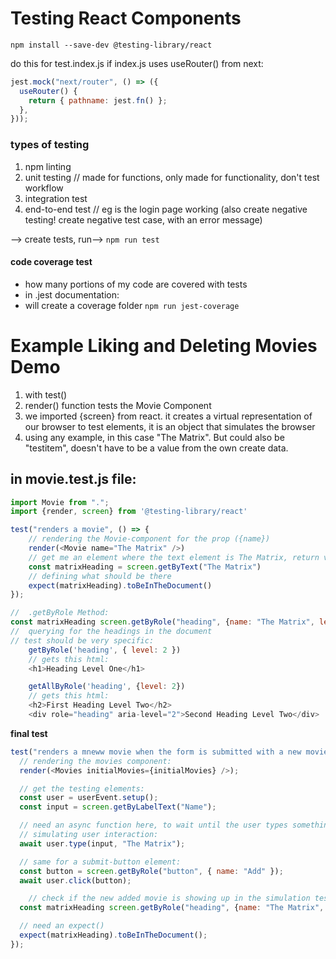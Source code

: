 # Testing React Components

`npm install --save-dev @testing-library/react`

do this for test.index.js if index.js uses useRouter() from next:

```js
jest.mock("next/router", () => ({
  useRouter() {
    return { pathname: jest.fn() };
  },
}));
```

### types of testing

1. npm linting
2. unit testing // made for functions, only made for functionality, don't test workflow
3. integration test
4. end-to-end test // eg is the login page working (also create negative testing! create negative test case, with an error message)

--> create tests, run--> `npm run test`

#### code coverage test

- how many portions of my code are covered with tests
- in .jest documentation:
- will create a coverage folder
  `npm run jest-coverage `

# Example Liking and Deleting Movies Demo

1. with test()
2. render() function tests the Movie Component
3. we imported {screen} from react. it creates a virtual representation of our browser to test elements, it is an object that simulates the browser
4. using any example, in this case "The Matrix". But could also be "testitem", doesn't have to be a value from the own create data.

## in movie.test.js file:

```js
import Movie from ".";
import {render, screen} from '@testing-library/react'

test("renders a movie", () => {
    // rendering the Movie-component for the prop ({name})
    render(<Movie name="The Matrix" />)
    // get me an element where the text element is The Matrix, return value is hmtl
    const matrixHeading = screen.getByText("The Matrix")
    // defining what should be there
    expect(matrixHeading).toBeInTheDocument()
});

//  .getByRole Method:
const matrixHeading screen.getByRole("heading", {name: "The Matrix", level: 2})
//  querying for the headings in the document
// test should be very specific:
    getByRole('heading', { level: 2 })
    // gets this html:
    <h1>Heading Level One</h1>

    getAllByRole('heading', {level: 2})
    // gets this html:
    <h2>First Heading Level Two</h2>
    <div role="heading" aria-level="2">Second Heading Level Two</div>
```

**final test**

```js
test("renders a mneww movie when the form is submitted with a new movie name", async () => {
  // rendering the movies component:
  render(<Movies initialMovies={initialMovies} />);

  // get the testing elements:
  const user = userEvent.setup();
  const input = screen.getByLabelText("Name");

  // need an async function here, to wait until the user types something, not immediately run test, otherwise it will fail as soon as the application starts before someone has entered something
  // simulating user interaction:
  await user.type(input, "The Matrix");

  // same for a submit-button element:
  const button = screen.getByRole("button", { name: "Add" });
  await user.click(button);

    // check if the new added movie is showing up in the simulation test:
  const matrixHeading screen.getByRole("heading", {name: "The Matrix", level: 2})

  // need an expect()
  expect(matrixHeading).toBeInTheDocument();
});

```
